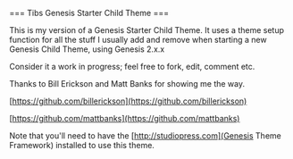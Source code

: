 === Tibs Genesis Starter Child Theme ===

This is my version of a Genesis Starter Child Theme. It uses a theme setup function for all the stuff I usually add and remove when starting a new Genesis Child Theme, using Genesis 2.x.x

Consider it a work in progress; feel free to fork, edit, comment etc.

Thanks to Bill Erickson and Matt Banks for showing me the way.

[https://github.com/billerickson](https://github.com/billerickson)

[https://github.com/mattbanks](https://github.com/mattbanks)

Note that you'll need to have the [http://studiopress.com](Genesis Theme Framework) installed to use this theme.
